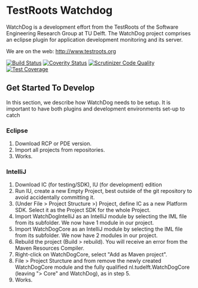 TestRoots Watchdog
==================

WatchDog is a development effort from the TestRoots of the Software Engineering Research Group at TU Delft. The WatchDog project comprises an eclipse plugin for application development monitoring and its server.

We are on the web: http://www.testroots.org

[![Build Status](https://travis-ci.org/TestRoots/watchdog.svg?branch=master)](https://travis-ci.org/TestRoots/watchdog) [![Coverity Status](https://scan.coverity.com/projects/4880/badge.svg)](https://scan.coverity.com/projects/4880) [![Scrutinizer Code Quality](https://scrutinizer-ci.com/g/TestRoots/watchdog/badges/quality-score.png?b=master)](https://scrutinizer-ci.com/g/TestRoots/watchdog/?branch=master)  [![Test Coverage](https://codeclimate.com/github/TestRoots/watchdog/badges/coverage.svg)](https://codeclimate.com/github/TestRoots/watchdog/coverage)


Get Started To Develop
----------------------
In this section, we describe how WatchDog needs to be setup. It is important to have both plugins and development environments set-up to catch 

### Eclipse
1. Download RCP or PDE version.
2. Import all projects from repositories.
3. Works.

### IntelliJ
1. Download IC (for testing/SDK), IU (for development) edition
2. Run IU, create a new Empty Project, best outside of the git repository to avoid accidentally committing it.
3. (Under File > Project Structure >) Project, define IC as a new Platform SDK. Select it as the Project SDK for the whole Project.
4. Import WatchDogIntelliJ as an IntelliJ module by selecting the IML file from its subfolder. We now have 1 module in our project.
5. Import WatchDogCore as an IntelliJ module by selecting the IML file from its subfolder. We now have 2 modules in our project.
6. Rebuild the project (Build > rebuild). You will receive an error from the Maven Resources Compiler.
7. Right-click on WatchDogCore, select "Add as Maven project".
8. File > Project Sturcture and from remove the newly created WatchDogCore module and the fully qualified nl.tudelft.WatchDogCore (leaving "> Core" and WatchDog), as in step 5.
9. Works.
